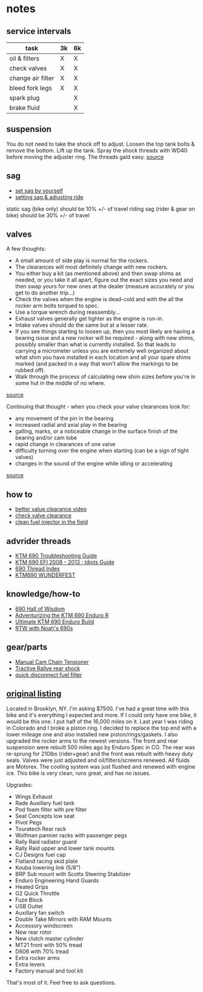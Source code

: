 # notes

## service intervals

| task              | 3k  | 6k  |
| ----------------- | --- | --- |
| oil & filters     | X   | X   |
| check valves      | X   | X   |
| change air filter | X   | X   |
| bleed fork legs   | X   | X   |
| spark plug        |     | X   |
| brake fluid       |     | X   |

## suspension

You do not need to take the shock off to adjust. Loosen the top tank bolts & remove the bottom. Lift up the tank. Spray the shock threads with WD40 before moving the adjuster ring. The threads gald easy.
[source](http://690enduro.createaforum.com/suspension/tell-me-about-lowering-this-beast/msg1232/#msg1232)

## sag

- [set sag by yourself](https://www.southbayriders.com/forums/threads/159177/)
- [setting sag & adjusting ride](http://690enduro.createaforum.com/suspension/setting-sag-and-adjusting-ride/)

static sag (bike only) should be 10% +/- of travel
riding sag (rider & gear on bike) should be 30% +/- of travel

## valves

A few thoughts:

- A small amount of side play is normal for the rockers.
- The clearances will most definitely change with new rockers.
- You either buy a kit (as mentioned above) and then swap shims as needed, or you take it all apart, figure out the exact sizes you need and then swap yours for new ones at the dealer (measure accurately or you get to do another trip...)
- Check the valves when the engine is dead-cold and with the all the rocker arm bolts torqued to spec.
- Use a torque wrench during reassembly...
- Exhaust valves generally get tighter as the engine is run-in.
- Intake valves should do the same but at a lesser rate.
- If you see things starting to loosen up, then you most likely are having a bearing issue and a new rocker will be required - along with new shims, possibly smaller than what is currently installed. So that leads to carrying a micrometer unless you are extremely well organized about what shim you have installed in each location and all your spare shims marked (and packed in a way that won't allow the markings to be rubbed off).
- Walk through the process of calculating new shim sizes before you're in some hut in the middle of no where.

[source](https://advrider.com/index.php?threads/ktm-690-first-valve-check.1090121/#post-27505302)

Continuing that thought - when you check your valve clearances look for:

- any movement of the pin in the bearing
- increased radial and axial play in the bearing
- galling, marks, or a noticeable change in the surface finish of the bearing and/or cam lobe
- rapid change in clearances of one valve
- difficulty turning over the engine when starting (can be a sign of tight valves)
- changes in the sound of the engine while idling or accelerating

[source](http://advrider.com/index.php?threads/new-and-improved-ktm690-wunderfest.722987/page-1298#post-28909323)

## how to

- [better value clearance video](https://www.youtube.com/watch?v=fBdUP_SUxdA)
- [check valve clearance](https://www.youtube.com/watch?v=Tt24fL_OW44)
- [clean fuel injector in the field](https://www.youtube.com/watch?v=PU8dVC4t5vU)

## advrider threads

- [KTM 690 Troubleshooting Guide](http://advrider.com/index.php?threads/ktm-690-troubleshooting-guide.1029084/)
- [KTM 690 EFI 2008 - 2013 : Idiots Guide](http://advrider.com/index.php?threads/ktm-690-efi-2008-2013-idiots-guide.931664/)
- [690 Thread Index](http://advrider.com/index.php?threads/new-ktm-690-thread-index.723107/#post-16802212)
- [KTM690 WUNDERFEST](http://advrider.com/index.php?threads/new-and-improved-ktm690-wunderfest.722987/)

## knowledge/how-to

- [690 Hall of Wisdom](http://www.welikebikes.be/KTM690Wiki/index.php?title=690_Hall_of_Wisdom)
- [Adventurizing the KTM 690 Enduro R](http://therollinghobo.com/adventurizing-the-ktm-690-enduro-r)
- [Ultimate KTM 690 Enduro Build](http://www.advpulse.com/adv-bikes/ultimate-ktm-690-enduro-build/)
- [RTW with Noah's 690s](http://rtwwithnoah.blogspot.com/p/blog-page.html)

## gear/parts

- [Manual Cam Chain Tensioner](https://ktmtwins.com/products/ktm-tensioner?variant=23677440003)
- [Tractive Rallye rear shock](http://www.rally-raidproducts.co.uk/KTM-690-Enduro-R-SMC/ktm-690-suspension-enduro/tractive-ktm-690-enduro-rear-shock-rallye)
- [quick disconnect fuel filter](https://ktmtwins.com/products/zipty-quick-2)

## [original listing](http://advrider.com/index.php?threads/2010-ktm-690-enduro-r.1259399/)

Located in Brooklyn, NY. I'm asking $7500. I've had a great time with this bike
and it's everything I expected and more. If I could only have one bike, it would
be this one. I put half of the 16,000 miles on it. Last year I was riding in
Colorado and I broke a piston ring. I decided to replace the top end with a
lower mileage one and also installed new piston/rings/gaskets. I also upgraded
the rocker arms to the newest versions. The front and rear suspension were
rebuilt 500 miles ago by Enduro Spec in CO. The rear was re-sprung for 210lbs
(rider+gear) and the front was rebuilt with heavy duty seals. Valves were just
adjusted and oil/filters/screens renewed. All fluids are Motorex. The cooling
system was just flushed and renewed with engine ice. This bike is very clean,
runs great, and has no issues.

Upgrades:

- Wings Exhaust
- Rade Auxillary fuel tank
- Pod foam filter with pre filter
- Seat Concepts low seat
- Pivot Pegs
- Touratech Rear rack
- Wolfman pannier racks with passenger pegs
- Rally Raid radiator guard
- Rally Raid upper and lower tank mounts
- CJ Designs fuel cap
- Flatland racing skid plate
- Kouba lowering link (5/8")
- BRP Sub mount with Scotts Steering Stabilizer
- Enduro Engineering Hand Guards
- Heated Grips
- G2 Quick Throttle
- Fuze Block
- USB Outlet
- Auxillary fan switch
- Double Take Mirrors with RAM Mounts
- Accessory windscreen
- New rear rotor
- New clutch master cylinder
- MT21 front with 50% tread
- D606 with 70% tread
- Extra rocker arms
- Extra levers
- Factory manual and tool kit

That's most of it. Feel free to ask questions.
